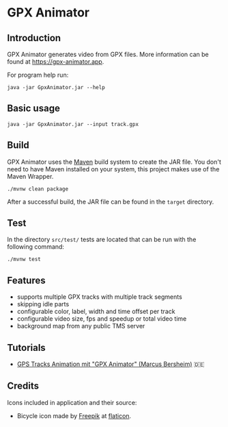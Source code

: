 GPX Animator
============

Introduction
------------

GPX Animator generates video from GPX files.
More information can be found at https://gpx-animator.app.

For program help run:

```
java -jar GpxAnimator.jar --help
```

Basic usage
-----------

```
java -jar GpxAnimator.jar --input track.gpx
```

Build
-----------

GPX Animator uses the [Maven](https://maven.apache.org/) build system to create the JAR file. You don't need to have Maven installed on your system, this project makes use of the Maven Wrapper.

```
./mvnw clean package
```

After a successful build, the JAR file can be found in the `target` directory.

Test
-----------

In the directory `src/test/` tests are located that can be run with the following command:

```
./mvnw test
```

Features
--------
* supports multiple GPX tracks with multiple track segments
* skipping idle parts
* configurable color, label, width and time offset per track
* configurable video size, fps and speedup or total video time
* background map from any public TMS server

Tutorials
--------
- [GPS Tracks Animation mit "GPX Animator" (Marcus Bersheim)](https://www.youtube.com/watch?v=AtcBVrbB6bg) :de:


Credits
--------
Icons included in application and their source:

* Bicycle icon made by [Freepik](https://www.flaticon.com/authors/freepik) at [flaticon](https://www.flaticon.com/).
